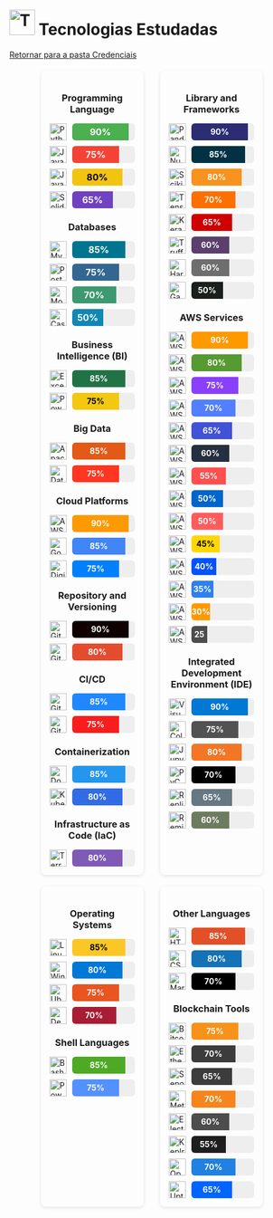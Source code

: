 <!-- # Tecnologias Estudadas -->
# <img src="https://raw.githubusercontent.com/Tarikul-Islam-Anik/Animated-Fluent-Emojis/master/Emojis/Objects/Test%20Tube.png" alt="Technologies" width="45px"> Tecnologias Estudadas
[Retornar para a pasta Credenciais](../)


<div style="display: flex; flex-wrap: wrap; gap: 30px; justify-content: center; margin-top: 20px;">
  <div style="padding: 15px; border-radius: 8px; width: 30%; box-shadow: 0 2px 6px rgb(0 0 0 / 0.1);">
    <h3 style="text-align: center; margin-bottom: 15px;">Programming Language</h3>
    <div style="display: flex; align-items: center; gap: 10px; margin-bottom: 10px;">
      <img alt="Python" src="https://img.shields.io/badge/Python-FFD43B?style=for-the-badge&logo=python&logoColor=blue" style="height: 30px;">
      <div style="flex-grow: 1; background: #eee; border-radius: 6px; overflow: hidden; height: 30px;">
        <div style="width: 90%; background: #4caf50; height: 30px; line-height: 30px; text-align: center; color: white; font-weight: 700; font-size: 1rem;">90%</div>
      </div>
    </div>
    <div style="display: flex; align-items: center; gap: 10px; margin-bottom: 10px;">
      <img alt="Java" src="https://img.shields.io/badge/Java-007396?style=for-the-badge&logo=java&logoColor=white" style="height: 30px;">
      <div style="flex-grow: 1; background: #eee; border-radius: 6px; overflow: hidden; height: 30px;">
        <div style="width: 75%; background: #f44336; height: 30px; line-height: 30px; text-align: center; color: white; font-weight: 700; font-size: 1rem;">75%</div>
      </div>
    </div>
    <div style="display: flex; align-items: center; gap: 10px; margin-bottom: 10px;">
      <img alt="JavaScript" src="https://img.shields.io/badge/JavaScript-F7DF1E?style=for-the-badge&logo=javascript&logoColor=black" style="height: 30px;">
      <div style="flex-grow: 1; background: #eee; border-radius: 6px; overflow: hidden; height: 30px;">
        <div style="width: 80%; background: #f1c40f; height: 30px; line-height: 30px; text-align: center; color: black; font-weight: 700; font-size: 1rem;">80%</div>
      </div>
    </div>
    <div style="display: flex; align-items: center; gap: 10px;">
      <img alt="Solidity" src="https://img.shields.io/badge/Solidity-363636?style=for-the-badge&logo=solidity&logoColor=white" style="height: 30px;">
      <div style="flex-grow: 1; background: #eee; border-radius: 6px; overflow: hidden; height: 30px;">
        <div style="width: 65%; background: #6f42c1; height: 30px; line-height: 30px; text-align: center; color: white; font-weight: 700; font-size: 1rem;">65%</div>
      </div>
    </div>
    <h3 style="text-align: center; margin-bottom: 15px;">Databases</h3>
    <div style="display: flex; align-items: center; gap: 10px; margin-bottom: 10px;">
      <img alt="MySQL" src="https://img.shields.io/badge/MySQL-005C84?style=for-the-badge&logo=mysql&logoColor=white" style="height: 30px;">
      <div style="flex-grow: 1; background: #eee; border-radius: 6px; overflow: hidden; height: 30px;">
        <div style="width: 85%; background: #00758f; height: 30px; line-height: 30px; text-align: center; color: white; font-weight: 700; font-size: 1rem;">85%</div>
      </div>
    </div>
    <div style="display: flex; align-items: center; gap: 10px; margin-bottom: 10px;">
      <img alt="PostgreSQL" src="https://img.shields.io/badge/PostgreSQL-316192?style=for-the-badge&logo=postgresql&logoColor=white" style="height: 30px;">
      <div style="flex-grow: 1; background: #eee; border-radius: 6px; overflow: hidden; height: 30px;">
        <div style="width: 75%; background: #336791; height: 30px; line-height: 30px; text-align: center; color: white; font-weight: 700; font-size: 1rem;">75%</div>
      </div>
    </div>
    <div style="display: flex; align-items: center; gap: 10px; margin-bottom: 10px;">
      <img alt="MongoDB" src="https://img.shields.io/badge/MongoDB-4EA94B?style=for-the-badge&logo=mongodb&logoColor=white" style="height: 30px;">
      <div style="flex-grow: 1; background: #eee; border-radius: 6px; overflow: hidden; height: 30px;">
        <div style="width: 70%; background: #3d9970; height: 30px; line-height: 30px; text-align: center; color: white; font-weight: 700; font-size: 1rem;">70%</div>
      </div>
    </div>
    <div style="display: flex; align-items: center; gap: 10px;">
      <img alt="Cassandra" src="https://img.shields.io/badge/Cassandra-1287B1?style=for-the-badge&logo=apache%20cassandra&logoColor=white" style="height: 30px;">
      <div style="flex-grow: 1; background: #eee; border-radius: 6px; overflow: hidden; height: 30px;">
        <div style="width: 50%; background: #1287b1; height: 30px; line-height: 30px; text-align: center; color: white; font-weight: 700; font-size: 1rem;">50%</div>
      </div>
    </div>
    <h3 style="text-align: center; margin-bottom: 15px;">Business Intelligence (BI)</h3>
    <div style="display: flex; align-items: center; gap: 10px; margin-bottom: 10px;">
      <img alt="Excel" src="https://img.shields.io/badge/Microsoft_Excel-217346?style=for-the-badge&logo=microsoft-excel&logoColor=white" style="height: 30px;">
      <div style="flex-grow: 1; background: #eee; border-radius: 6px; overflow: hidden; height: 30px;">
        <div style="width: 85%; background: #217346; height: 30px; line-height: 30px; text-align: center; color: white; font-weight: 700;">85%</div>
      </div>
    </div>
    <div style="display: flex; align-items: center; gap: 10px;">
      <img alt="Power BI" src="https://img.shields.io/badge/PowerBI-F2C811?style=for-the-badge&logo=Power%20BI&logoColor=white" style="height: 30px;">
      <div style="flex-grow: 1; background: #eee; border-radius: 6px; overflow: hidden; height: 30px;">
        <div style="width: 75%; background: #F2C811; height: 30px; line-height: 30px; text-align: center; color: black; font-weight: 700;">75%</div>
      </div>
    </div>
    <h3 style="text-align: center; margin-bottom: 15px;">Big Data</h3>
    <div style="display: flex; align-items: center; gap: 10px; margin-bottom: 10px;">
      <img alt="Apache Spark" src="https://img.shields.io/badge/Apache_Spark-FFFFFF?style=for-the-badge&logo=apachespark&logoColor=%23E35A16" style="height: 30px;">
      <div style="flex-grow: 1; background: #eee; border-radius: 6px; overflow: hidden; height: 30px;">
        <div style="width: 85%; background: #E35A16; height: 30px; line-height: 30px; text-align: center; color: white; font-weight: 700;">85%</div>
      </div>
    </div>
    <div style="display: flex; align-items: center; gap: 10px;">
      <img alt="Databricks" src="https://img.shields.io/badge/Databricks-FF3621?style=for-the-badge&logo=Databricks&logoColor=white" style="height: 30px;">
      <div style="flex-grow: 1; background: #eee; border-radius: 6px; overflow: hidden; height: 30px;">
        <div style="width: 75%; background: #FF3621; height: 30px; line-height: 30px; text-align: center; color: white; font-weight: 700;">75%</div>
      </div>
    </div>
    <h3 style="text-align: center; margin-bottom: 15px;">Cloud Platforms</h3>
    <div style="display: flex; align-items: center; gap: 10px; margin-bottom: 10px;">
      <img alt="AWS" src="https://img.shields.io/badge/Amazon_AWS-FF9900?style=for-the-badge&logo=amazonaws&logoColor=white" style="height: 30px;">
      <div style="flex-grow: 1; background: #eee; border-radius: 6px; overflow: hidden; height: 30px;">
        <div style="width: 90%; background: #FF9900; height: 30px; line-height: 30px; text-align: center; color: white; font-weight: 700;">90%</div>
      </div>
    </div>
    <div style="display: flex; align-items: center; gap: 10px; margin-bottom: 10px;">
      <img alt="Google Cloud" src="https://img.shields.io/badge/Google_Cloud-4285F4?style=for-the-badge&logo=google-cloud&logoColor=white" style="height: 30px;">
      <div style="flex-grow: 1; background: #eee; border-radius: 6px; overflow: hidden; height: 30px;">
        <div style="width: 85%; background: #4285F4; height: 30px; line-height: 30px; text-align: center; color: white; font-weight: 700;">85%</div>
      </div>
    </div>
    <div style="display: flex; align-items: center; gap: 10px;">
      <img alt="Digital Ocean" src="https://img.shields.io/badge/Digital_Ocean-0080FF?style=for-the-badge&logo=DigitalOcean&logoColor=white" style="height: 30px;">
      <div style="flex-grow: 1; background: #eee; border-radius: 6px; overflow: hidden; height: 30px;">
        <div style="width: 75%; background: #0080FF; height: 30px; line-height: 30px; text-align: center; color: white; font-weight: 700;">75%</div>
      </div>
    </div>
    <h3 style="text-align: center; margin-bottom: 15px;">Repository and Versioning</h3>
    <div style="display: flex; align-items: center; gap: 10px; margin-bottom: 10px;">
      <img alt="GitHub" src="https://img.shields.io/badge/GitHub-100000?style=for-the-badge&logo=github&logoColor=white" style="height: 30px;">
      <div style="flex-grow: 1; background: #eee; border-radius: 6px; overflow: hidden; height: 30px;">
        <div style="width: 90%; background: #100000; height: 30px; line-height: 30px; text-align: center; color: white; font-weight: 700;">90%</div>
      </div>
    </div>
    <div style="display: flex; align-items: center; gap: 10px;">
      <img alt="Git" src="https://img.shields.io/badge/GIT-E44C30?style=for-the-badge&logo=git&logoColor=white" style="height: 30px;">
      <div style="flex-grow: 1; background: #eee; border-radius: 6px; overflow: hidden; height: 30px;">
        <div style="width: 80%; background: #E44C30; height: 30px; line-height: 30px; text-align: center; color: white; font-weight: 700;">80%</div>
      </div>
    </div>
    <h3 style="text-align: center; margin-bottom: 15px;">CI/CD</h3>
    <div style="display: flex; align-items: center; gap: 10px; margin-bottom: 10px;">
      <img alt="GitHub Actions" src="https://img.shields.io/badge/GitHub_Actions-2088FF?style=for-the-badge&logo=github-actions&logoColor=white" style="height: 30px;">
      <div style="flex-grow: 1; background: #eee; border-radius: 6px; overflow: hidden; height: 30px;">
        <div style="width: 85%; background: #2088FF; height: 30px; line-height: 30px; text-align: center; color: white; font-weight: 700;">85%</div>
      </div>
    </div>
    <div style="display: flex; align-items: center; gap: 10px;">
      <img alt="GitLab CI" src="https://img.shields.io/badge/GitLab_CI-FA1D1D?style=for-the-badge&logo=gitlab&logoColor=white" style="height: 30px;">
      <div style="flex-grow: 1; background: #eee; border-radius: 6px; overflow: hidden; height: 30px;">
        <div style="width: 75%; background: #FA1D1D; height: 30px; line-height: 30px; text-align: center; color: white; font-weight: 700;">75%</div>
      </div>
    </div>
    <h3 style="text-align: center; margin-bottom: 15px;">Containerization</h3>
    <div style="display: flex; align-items: center; gap: 10px; margin-bottom: 10px;">
      <img alt="Docker" src="https://img.shields.io/badge/Docker-2496ED?style=for-the-badge&logo=docker&logoColor=white" style="height: 30px;">
      <div style="flex-grow: 1; background: #eee; border-radius: 6px; overflow: hidden; height: 30px;">
        <div style="width: 85%; background: #2496ED; height: 30px; line-height: 30px; text-align: center; color: white; font-weight: 700;">85%</div>
      </div>
    </div>
    <div style="display: flex; align-items: center; gap: 10px;">
      <img alt="Kubernetes" src="https://img.shields.io/badge/Kubernetes-326CE5?style=for-the-badge&logo=kubernetes&logoColor=white" style="height: 30px;">
      <div style="flex-grow: 1; background: #eee; border-radius: 6px; overflow: hidden; height: 30px;">
        <div style="width: 80%; background: #326CE5; height: 30px; line-height: 30px; text-align: center; color: white; font-weight: 700;">80%</div>
      </div>
    </div>
    <h3 style="text-align: center; margin-bottom: 15px;">Infrastructure as Code (IaC)</h3>
    <div style="display: flex; align-items: center; gap: 10px;">
      <img alt="Terraform" src="https://img.shields.io/badge/Terraform-7F5AB6?style=for-the-badge&logo=terraform&logoColor=white" style="height: 30px;">
      <div style="flex-grow: 1; background: #eee; border-radius: 6px; overflow: hidden; height: 30px;">
        <div style="width: 80%; background: #7F5AB6; height: 30px; line-height: 30px; text-align: center; color: white; font-weight: 700;">80%</div>
      </div>
    </div>

  </div>





  <div style="padding: 15px; border-radius: 8px; width: 30%; box-shadow: 0 2px 6px rgb(0 0 0 / 0.1);">
    <h3 style="text-align: center; margin-bottom: 15px;">Library and Frameworks</h3>
    <div style="display: flex; align-items: center; gap: 10px; margin-bottom: 10px;">
      <img alt="Pandas" src="https://img.shields.io/badge/Pandas-2C2D72?style=for-the-badge&logo=pandas&logoColor=white" style="height: 30px;">
      <div style="flex-grow: 1; background: #eee; border-radius: 6px; overflow: hidden; height: 30px;">
        <div style="width: 90%; background: #2C2D72; height: 30px; line-height: 30px; text-align: center; color: white; font-weight: 700;">90%</div>
      </div>
    </div>
    <div style="display: flex; align-items: center; gap: 10px; margin-bottom: 10px;">
      <img alt="NumPy" src="https://img.shields.io/badge/NumPy-013243?style=for-the-badge&logo=numpy&logoColor=white" style="height: 30px;">
      <div style="flex-grow: 1; background: #eee; border-radius: 6px; overflow: hidden; height: 30px;">
        <div style="width: 85%; background: #013243; height: 30px; line-height: 30px; text-align: center; color: white; font-weight: 700;">85%</div>
      </div>
    </div>
    <div style="display: flex; align-items: center; gap: 10px; margin-bottom: 10px;">
      <img alt="Scikit Learn" src="https://img.shields.io/badge/Scikit_Learn-F7931E?style=for-the-badge&logo=scikit-learn&logoColor=white" style="height: 30px;">
      <div style="flex-grow: 1; background: #eee; border-radius: 6px; overflow: hidden; height: 30px;">
        <div style="width: 80%; background: #F7931E; height: 30px; line-height: 30px; text-align: center; color: white; font-weight: 700;">80%</div>
      </div>
    </div>
    <div style="display: flex; align-items: center; gap: 10px; margin-bottom: 10px;">
      <img alt="TensorFlow" src="https://img.shields.io/badge/TensorFlow-FF6F00?style=for-the-badge&logo=tensorflow&logoColor=white" style="height: 30px;">
      <div style="flex-grow: 1; background: #eee; border-radius: 6px; overflow: hidden; height: 30px;">
        <div style="width: 70%; background: #FF6F00; height: 30px; line-height: 30px; text-align: center; color: white; font-weight: 700;">70%</div>
      </div>
    </div>
    <div style="display: flex; align-items: center; gap: 10px; margin-bottom: 10px;">
      <img alt="Keras" src="https://img.shields.io/badge/Keras-D00000?style=for-the-badge&logo=keras&logoColor=white" style="height: 30px;">
      <div style="flex-grow: 1; background: #eee; border-radius: 6px; overflow: hidden; height: 30px;">
        <div style="width: 65%; background: #D00000; height: 30px; line-height: 30px; text-align: center; color: white; font-weight: 700;">65%</div>
      </div>
    </div>
    <div style="display: flex; align-items: center; gap: 10px; margin-bottom: 10px;">
      <img alt="Truffle" src="https://img.shields.io/badge/Truffle-5B3F6D?style=for-the-badge&logo=truffle&logoColor=white" style="height: 30px;">
      <div style="flex-grow: 1; background: #eee; border-radius: 6px; overflow: hidden; height: 30px;">
        <div style="width: 60%; background: #5B3F6D; height: 30px; line-height: 30px; text-align: center; color: white; font-weight: 700;">60%</div>
      </div>
    </div>
    <div style="display: flex; align-items: center; gap: 10px; margin-bottom: 10px;">
      <img alt="Hardhat" src="https://img.shields.io/badge/Hardhat-6E6E6E?style=for-the-badge&logo=hardhat&logoColor=white" style="height: 30px;">
      <div style="flex-grow: 1; background: #eee; border-radius: 6px; overflow: hidden; height: 30px;">
        <div style="width: 60%; background: #6E6E6E; height: 30px; line-height: 30px; text-align: center; color: white; font-weight: 700;">60%</div>
      </div>
    </div>
    <div style="display: flex; align-items: center; gap: 10px;">
      <img alt="Ganache" src="https://img.shields.io/badge/Ganache-1B1F1C?style=for-the-badge&logo=ganache&logoColor=white" style="height: 30px;">
      <div style="flex-grow: 1; background: #eee; border-radius: 6px; overflow: hidden; height: 30px;">
        <div style="width: 50%; background: #1B1F1C; height: 30px; line-height: 30px; text-align: center; color: white; font-weight: 700;">50%</div>
      </div>
    </div>
    <h3 style="text-align: center; margin-bottom: 15px;">AWS Services</h3>
    <div style="display: flex; align-items: center; gap: 10px; margin-bottom: 10px;">
      <img alt="AWS EC2" src="https://img.shields.io/badge/AWS_EC2-FF9900?style=for-the-badge&logo=amazon-aws&logoColor=white" style="height: 30px;">
      <div style="flex-grow: 1; background: #eee; border-radius: 6px; overflow: hidden; height: 30px;">
        <div style="width: 90%; background: #FF9900; height: 30px; line-height: 30px; text-align: center; color: white; font-weight: 700;">90%</div>
      </div>
    </div>
    <div style="display: flex; align-items: center; gap: 10px; margin-bottom: 10px;">
      <img alt="AWS S3" src="https://img.shields.io/badge/AWS_S3-569A31?style=for-the-badge&logo=amazon-s3&logoColor=white" style="height: 30px;">
      <div style="flex-grow: 1; background: #eee; border-radius: 6px; overflow: hidden; height: 30px;">
        <div style="width: 80%; background: #569A31; height: 30px; line-height: 30px; text-align: center; color: white; font-weight: 700;">80%</div>
      </div>
    </div>
    <div style="display: flex; align-items: center; gap: 10px; margin-bottom: 10px;">
      <img alt="AWS Lambda" src="https://img.shields.io/badge/AWS_Lambda-8A3FFC?style=for-the-badge&logo=amazon-aws&logoColor=white" style="height: 30px;">
      <div style="flex-grow: 1; background: #eee; border-radius: 6px; overflow: hidden; height: 30px;">
        <div style="width: 75%; background: #8A3FFC; height: 30px; line-height: 30px; text-align: center; color: white; font-weight: 700;">75%</div>
      </div>
    </div>
    <div style="display: flex; align-items: center; gap: 10px; margin-bottom: 10px;">
      <img alt="AWS RDS" src="https://img.shields.io/badge/AWS_RDS-527FFF?style=for-the-badge&logo=amazon-aws&logoColor=white" style="height: 30px;">
      <div style="flex-grow: 1; background: #eee; border-radius: 6px; overflow: hidden; height: 30px;">
        <div style="width: 70%; background: #527FFF; height: 30px; line-height: 30px; text-align: center; color: white; font-weight: 700;">70%</div>
      </div>
    </div>
    <div style="display: flex; align-items: center; gap: 10px; margin-bottom: 10px;">
      <img alt="AWS DynamoDB" src="https://img.shields.io/badge/AWS_DynamoDB-4053D6?style=for-the-badge&logo=amazon-dynamodb&logoColor=white" style="height: 30px;">
      <div style="flex-grow: 1; background: #eee; border-radius: 6px; overflow: hidden; height: 30px;">
        <div style="width: 65%; background: #4053D6; height: 30px; line-height: 30px; text-align: center; color: white; font-weight: 700;">65%</div>
      </div>
    </div>
    <div style="display: flex; align-items: center; gap: 10px; margin-bottom: 10px;">
      <img alt="AWS CloudWatch" src="https://img.shields.io/badge/AWS_CloudWatch-252F3F?style=for-the-badge&logo=amazon-cloudwatch&logoColor=white" style="height: 30px;">
      <div style="flex-grow: 1; background: #eee; border-radius: 6px; overflow: hidden; height: 30px;">
        <div style="width: 60%; background: #252F3F; height: 30px; line-height: 30px; text-align: center; color: white; font-weight: 700;">60%</div>
      </div>
    </div>
    <div style="display: flex; align-items: center; gap: 10px; margin-bottom: 10px;">
      <img alt="AWS API Gateway" src="https://img.shields.io/badge/AWS_API_Gateway-FF4F4F?style=for-the-badge&logo=amazon-aws&logoColor=white" style="height: 30px;">
      <div style="flex-grow: 1; background: #eee; border-radius: 6px; overflow: hidden; height: 30px;">
        <div style="width: 55%; background: #FF4F4F; height: 30px; line-height: 30px; text-align: center; color: white; font-weight: 700;">55%</div>
      </div>
    </div>
    <div style="display: flex; align-items: center; gap: 10px; margin-bottom: 10px;">
      <img alt="AWS CloudFormation" src="https://img.shields.io/badge/AWS_CloudFormation-0066CC?style=for-the-badge&logo=amazon-aws&logoColor=white" style="height: 30px;">
      <div style="flex-grow: 1; background: #eee; border-radius: 6px; overflow: hidden; height: 30px;">
        <div style="width: 50%; background: #0066CC; height: 30px; line-height: 30px; text-align: center; color: white; font-weight: 700;">50%</div>
      </div>
    </div>
    <div style="display: flex; align-items: center; gap: 10px; margin-bottom: 10px;">
      <img alt="AWS EBS" src="https://img.shields.io/badge/AWS_EBS-FF5C5C?style=for-the-badge&logo=amazon-aws&logoColor=white" style="height: 30px;">
      <div style="flex-grow: 1; background: #eee; border-radius: 6px; overflow: hidden; height: 30px;">
        <div style="width: 50%; background: #FF5C5C; height: 30px; line-height: 30px; text-align: center; color: white; font-weight: 700;">50%</div>
      </div>
    </div>
    <div style="display: flex; align-items: center; gap: 10px; margin-bottom: 10px;">
      <img alt="AWS EFS" src="https://img.shields.io/badge/AWS_EFS-FFD700?style=for-the-badge&logo=amazon-aws&logoColor=white" style="height: 30px;">
      <div style="flex-grow: 1; background: #eee; border-radius: 6px; overflow: hidden; height: 30px;">
        <div style="width: 45%; background: #FFD700; height: 30px; line-height: 30px; text-align: center; color: black; font-weight: 700;">45%</div>
      </div>
    </div>
    <div style="display: flex; align-items: center; gap: 10px; margin-bottom: 10px;">
      <img alt="AWS Systems Manager" src="https://img.shields.io/badge/AWS_Systems_Manager-0052FF?style=for-the-badge&logo=amazon-aws&logoColor=white" style="height: 30px;">
      <div style="flex-grow: 1; background: #eee; border-radius: 6px; overflow: hidden; height: 30px;">
        <div style="width: 40%; background: #0052FF; height: 30px; line-height: 30px; text-align: center; color: white; font-weight: 700;">40%</div>
      </div>
    </div>
    <div style="display: flex; align-items: center; gap: 10px; margin-bottom: 10px;">
      <img alt="AWS Bedrock" src="https://img.shields.io/badge/AWS_Bedrock-2F80ED?style=for-the-badge&logo=amazon-aws&logoColor=white" style="height: 30px;">
      <div style="flex-grow: 1; background: #eee; border-radius: 6px; overflow: hidden; height: 30px;">
        <div style="width: 35%; background: #2F80ED; height: 30px; line-height: 30px; text-align: center; color: white; font-weight: 700;">35%</div>
      </div>
    </div>
    <div style="display: flex; align-items: center; gap: 10px; margin-bottom: 10px;">
      <img alt="AWS SageMaker" src="https://img.shields.io/badge/AWS_SageMaker-FF9900?style=for-the-badge&logo=amazon-aws&logoColor=white" style="height: 30px;">
      <div style="flex-grow: 1; background: #eee; border-radius: 6px; overflow: hidden; height: 30px;">
        <div style="width: 30%; background: #FF9900; height: 30px; line-height: 30px; text-align: center; color: white; font-weight: 700;">30%</div>
      </div>
    </div>
    <div style="display: flex; align-items: center; gap: 10px;">
      <img alt="AWS CloudTrail" src="https://img.shields.io/badge/AWS_CloudTrail-4D4D4D?style=for-the-badge&logo=amazon-aws&logoColor=white" style="height: 30px;">
      <div style="flex-grow: 1; background: #eee; border-radius: 6px; overflow: hidden; height: 30px;">
        <div style="width: 25%; background: #4D4D4D; height: 30px; line-height: 30px; text-align: center; color: white; font-weight: 700;">25%</div>
      </div>
    </div>
    <h3 style="text-align: center; margin-bottom: 15px;">Integrated Development Environment (IDE)</h3>
    <div style="display: flex; align-items: center; gap: 10px; margin-bottom: 10px;">
      <img alt="Visual Studio Code" src="https://img.shields.io/badge/Visual_Studio_Code-0078D4?style=for-the-badge&logo=visual%20studio%20code&logoColor=white" style="height: 30px;">
      <div style="flex-grow: 1; background: #eee; border-radius: 6px; overflow: hidden; height: 30px;">
        <div style="width: 90%; background: #0078D4; height: 30px; line-height: 30px; text-align: center; color: white; font-weight: 700;">90%</div>
      </div>
    </div>
    <div style="display: flex; align-items: center; gap: 10px; margin-bottom: 10px;">
      <img alt="Colab" src="https://img.shields.io/badge/Colab-F9AB00?style=for-the-badge&logo=googlecolab&color=525252" style="height: 30px;">
      <div style="flex-grow: 1; background: #eee; border-radius: 6px; overflow: hidden; height: 30px;">
        <div style="width: 75%; background: #525252; height: 30px; line-height: 30px; text-align: center; color: white; font-weight: 700;">75%</div>
      </div>
    </div>
    <div style="display: flex; align-items: center; gap: 10px; margin-bottom: 10px;">
      <img alt="Jupyter Notebook" src="https://img.shields.io/badge/Jupyter-F37626.svg?&style=for-the-badge&logo=Jupyter&logoColor=white" style="height: 30px;">
      <div style="flex-grow: 1; background: #eee; border-radius: 6px; overflow: hidden; height: 30px;">
        <div style="width: 80%; background: #F37626; height: 30px; line-height: 30px; text-align: center; color: white; font-weight: 700;">80%</div>
      </div>
    </div>
    <div style="display: flex; align-items: center; gap: 10px; margin-bottom: 10px;">
      <img alt="PyCharm" src="https://img.shields.io/badge/PyCharm-000000.svg?&style=for-the-badge&logo=PyCharm&logoColor=white" style="height: 30px;">
      <div style="flex-grow: 1; background: #eee; border-radius: 6px; overflow: hidden; height: 30px;">
        <div style="width: 70%; background: #000000; height: 30px; line-height: 30px; text-align: center; color: white; font-weight: 700;">70%</div>
      </div>
    </div>
    <div style="display: flex; align-items: center; gap: 10px; margin-bottom: 10px;">
      <img alt="Replit" src="https://img.shields.io/badge/replit-667881?style=for-the-badge&logo=replit&logoColor=white" style="height: 30px;">
      <div style="flex-grow: 1; background: #eee; border-radius: 6px; overflow: hidden; height: 30px;">
        <div style="width: 65%; background: #667881; height: 30px; line-height: 30px; text-align: center; color: white; font-weight: 700;">65%</div>
      </div>
    </div>
    <div style="display: flex; align-items: center; gap: 10px;">
      <img alt="Remix IDE" src="https://img.shields.io/badge/Remix_IDE-6D7C5F?style=for-the-badge&logo=remix&logoColor=white" style="height: 30px;">
      <div style="flex-grow: 1; background: #eee; border-radius: 6px; overflow: hidden; height: 30px;">
        <div style="width: 60%; background: #6D7C5F; height: 30px; line-height: 30px; text-align: center; color: white; font-weight: 700;">60%</div>
      </div>
    </div>
  </div>
</div>




<div style="display: flex; flex-wrap: wrap; gap: 30px; justify-content: center; margin-top: 20px;">
  <div style="padding: 15px; border-radius: 8px; width: 30%; box-shadow: 0 2px 6px rgb(0 0 0 / 0.1);">
    <h3 style="text-align: center; margin-bottom: 15px;">Operating Systems</h3>
    <div style="display: flex; align-items: center; gap: 10px; margin-bottom: 10px;">
      <img alt="Linux" src="https://img.shields.io/badge/Linux-FCC624?style=for-the-badge&logo=linux&logoColor=black" style="height: 30px;">
      <div style="flex-grow: 1; background: #eee; border-radius: 6px; overflow: hidden; height: 30px;">
        <div style="width: 85%; background: #FCC624; height: 30px; line-height: 30px; text-align: center; color: black; font-weight: 700;">85%</div>
      </div>
    </div>
    <div style="display: flex; align-items: center; gap: 10px; margin-bottom: 10px;">
      <img alt="Windows" src="https://img.shields.io/badge/Windows-0078D6?style=for-the-badge&logo=windows&logoColor=white" style="height: 30px;">
      <div style="flex-grow: 1; background: #eee; border-radius: 6px; overflow: hidden; height: 30px;">
        <div style="width: 80%; background: #0078D6; height: 30px; line-height: 30px; text-align: center; color: white; font-weight: 700;">80%</div>
      </div>
    </div>
    <div style="display: flex; align-items: center; gap: 10px; margin-bottom: 10px;">
      <img alt="Ubuntu" src="https://img.shields.io/badge/Ubuntu-E95420?style=for-the-badge&logo=ubuntu&logoColor=white" style="height: 30px;">
      <div style="flex-grow: 1; background: #eee; border-radius: 6px; overflow: hidden; height: 30px;">
        <div style="width: 75%; background: #E95420; height: 30px; line-height: 30px; text-align: center; color: white; font-weight: 700;">75%</div>
      </div>
    </div>
    <div style="display: flex; align-items: center; gap: 10px;">
      <img alt="Debian" src="https://img.shields.io/badge/Debian-A81D33?style=for-the-badge&logo=debian&logoColor=white" style="height: 30px;">
      <div style="flex-grow: 1; background: #eee; border-radius: 6px; overflow: hidden; height: 30px;">
        <div style="width: 70%; background: #A81D33; height: 30px; line-height: 30px; text-align: center; color: white; font-weight: 700;">70%</div>
      </div>
    </div>
    <h3 style="text-align: center; margin-bottom: 15px;">Shell Languages</h3>
    <div style="display: flex; align-items: center; gap: 10px; margin-bottom: 10px;">
      <img alt="Bash" src="https://img.shields.io/badge/Bash-4EAA25?style=for-the-badge&logo=gnu-bash&logoColor=white" style="height: 30px;">
      <div style="flex-grow: 1; background: #eee; border-radius: 6px; overflow: hidden; height: 30px;">
        <div style="width: 85%; background: #4EAA25; height: 30px; line-height: 30px; text-align: center; color: white; font-weight: 700;">85%</div>
      </div>
    </div>
    <div style="display: flex; align-items: center; gap: 10px;">
      <img alt="PowerShell" src="https://img.shields.io/badge/PowerShell-5391FE?style=for-the-badge&logo=powershell&logoColor=white" style="height: 30px;">
      <div style="flex-grow: 1; background: #eee; border-radius: 6px; overflow: hidden; height: 30px;">
        <div style="width: 75%; background: #5391FE; height: 30px; line-height: 30px; text-align: center; color: white; font-weight: 700;">75%</div>
      </div>
    </div>    
  </div>



  <div style="padding: 15px; border-radius: 8px; width: 30%; box-shadow: 0 2px 6px rgb(0 0 0 / 0.1);">
    <h3 style="text-align: center; margin-bottom: 15px;">Other Languages</h3>
    <div style="display: flex; align-items: center; gap: 10px; margin-bottom: 10px;">
      <img alt="HTML5" src="https://img.shields.io/badge/HTML5-E34F26?style=for-the-badge&logo=html5&logoColor=white" style="height: 30px;">
      <div style="flex-grow: 1; background: #eee; border-radius: 6px; overflow: hidden; height: 30px;">
        <div style="width: 85%; background: #E34F26; height: 30px; line-height: 30px; text-align: center; color: white; font-weight: 700;">85%</div>
      </div>
    </div>
    <div style="display: flex; align-items: center; gap: 10px; margin-bottom: 10px;">
      <img alt="CSS3" src="https://img.shields.io/badge/CSS3-1572B6?style=for-the-badge&logo=css3&logoColor=white" style="height: 30px;">
      <div style="flex-grow: 1; background: #eee; border-radius: 6px; overflow: hidden; height: 30px;">
        <div style="width: 80%; background: #1572B6; height: 30px; line-height: 30px; text-align: center; color: white; font-weight: 700;">80%</div>
      </div>
    </div>
    <div style="display: flex; align-items: center; gap: 10px;">
      <img alt="Markdown" src="https://img.shields.io/badge/Markdown-000000?style=for-the-badge&logo=markdown&logoColor=white" style="height: 30px;">
      <div style="flex-grow: 1; background: #eee; border-radius: 6px; overflow: hidden; height: 30px;">
        <div style="width: 70%; background: #000000; height: 30px; line-height: 30px; text-align: center; color: white; font-weight: 700;">70%</div>
      </div>
    </div>
    <h3 style="text-align: center; margin-bottom: 15px;">Blockchain Tools</h3>
    <div style="display: flex; align-items: center; gap: 10px; margin-bottom: 10px;">
      <img alt="Bitcoin" src="https://img.shields.io/badge/Bitcoin-F7931A?style=for-the-badge&logo=bitcoin&logoColor=white" style="height: 30px;">
      <div style="flex-grow: 1; background: #eee; border-radius: 6px; overflow: hidden; height: 30px;">
        <div style="width: 75%; background: #F7931A; height: 30px; line-height: 30px; text-align: center; color: white; font-weight: 700;">75%</div>
      </div>
    </div>
    <div style="display: flex; align-items: center; gap: 10px; margin-bottom: 10px;">
      <img alt="Ethereum" src="https://img.shields.io/badge/Ethereum-3C3C3D?style=for-the-badge&logo=ethereum&logoColor=white" style="height: 30px;">
      <div style="flex-grow: 1; background: #eee; border-radius: 6px; overflow: hidden; height: 30px;">
        <div style="width: 70%; background: #3C3C3D; height: 30px; line-height: 30px; text-align: center; color: white; font-weight: 700;">70%</div>
      </div>
    </div>
    <div style="display: flex; align-items: center; gap: 10px; margin-bottom: 10px;">
      <img alt="Sepolia" src="https://img.shields.io/badge/Sepolia-3C3C3D?style=for-the-badge&logo=ethereum&logoColor=white&labelColor=0D0D0D" style="height: 30px;">
      <div style="flex-grow: 1; background: #eee; border-radius: 6px; overflow: hidden; height: 30px;">
        <div style="width: 65%; background: #3C3C3D; height: 30px; line-height: 30px; text-align: center; color: white; font-weight: 700;">65%</div>
      </div>
    </div>
    <div style="display: flex; align-items: center; gap: 10px; margin-bottom: 10px;">
      <img alt="MetaMask" src="https://img.shields.io/badge/MetaMask-F6851B?style=for-the-badge&logo=metamask&logoColor=white" style="height: 30px;">
      <div style="flex-grow: 1; background: #eee; border-radius: 6px; overflow: hidden; height: 30px;">
        <div style="width: 70%; background: #F6851B; height: 30px; line-height: 30px; text-align: center; color: white; font-weight: 700;">70%</div>
      </div>
    </div>
    <div style="display: flex; align-items: center; gap: 10px; margin-bottom: 10px;">
      <img alt="Electrum Bitcoin Wallet" src="https://img.shields.io/badge/Electrum_Bitcoin_Wallet-4D4D4D?style=for-the-badge&logo=electrum&logoColor=white" style="height: 30px;">
      <div style="flex-grow: 1; background: #eee; border-radius: 6px; overflow: hidden; height: 30px;">
        <div style="width: 60%; background: #4D4D4D; height: 30px; line-height: 30px; text-align: center; color: white; font-weight: 700;">60%</div>
      </div>
    </div>
    <div style="display: flex; align-items: center; gap: 10px; margin-bottom: 10px;">
      <img alt="Keplr" src="https://img.shields.io/badge/Keplr-1E1E1E?style=for-the-badge&logo=keplr&logoColor=white" style="height: 30px;">
      <div style="flex-grow: 1; background: #eee; border-radius: 6px; overflow: hidden; height: 30px;">
        <div style="width: 55%; background: #1E1E1E; height: 30px; line-height: 30px; text-align: center; color: white; font-weight: 700;">55%</div>
      </div>
    </div>
    <div style="display: flex; align-items: center; gap: 10px; margin-bottom: 10px;">
      <img alt="OpenSea" src="https://img.shields.io/badge/OpenSea-2081E2?style=for-the-badge&logo=opensea&logoColor=white" style="height: 30px;">
      <div style="flex-grow: 1; background: #eee; border-radius: 6px; overflow: hidden; height: 30px;">
        <div style="width: 70%; background: #2081E2; height: 30px; line-height: 30px; text-align: center; color: white; font-weight: 700;">70%</div>
      </div>
    </div>
    <div style="display: flex; align-items: center; gap: 10px;">
      <img alt="Uptick" src="https://img.shields.io/badge/Uptick-0064FF?style=for-the-badge&logo=uptick&logoColor=white" style="height: 30px;">
      <div style="flex-grow: 1; background: #eee; border-radius: 6px; overflow: hidden; height: 30px;">
        <div style="width: 65%; background: #0064FF; height: 30px; line-height: 30px; text-align: center; color: white; font-weight: 700;">65%</div>
      </div>
    </div>
  </div>
</div>